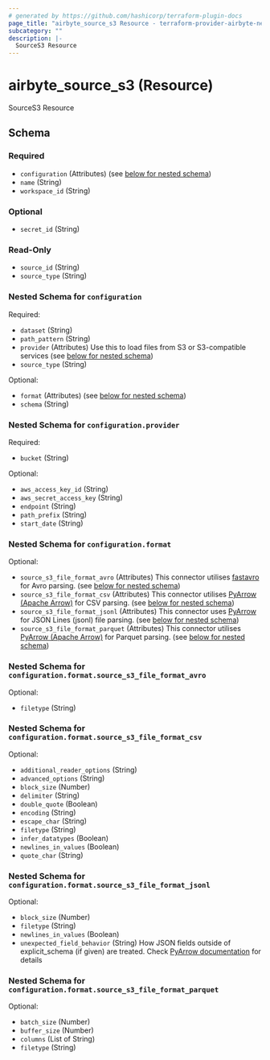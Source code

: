 ```yaml
---
# generated by https://github.com/hashicorp/terraform-plugin-docs
page_title: "airbyte_source_s3 Resource - terraform-provider-airbyte-new"
subcategory: ""
description: |-
  SourceS3 Resource
---
```


# airbyte_source_s3 (Resource)

SourceS3 Resource



<!-- schema generated by tfplugindocs -->
## Schema

### Required

- `configuration` (Attributes) (see [below for nested schema](#nestedatt--configuration))
- `name` (String)
- `workspace_id` (String)

### Optional

- `secret_id` (String)

### Read-Only

- `source_id` (String)
- `source_type` (String)

<a id="nestedatt--configuration"></a>
### Nested Schema for `configuration`

Required:

- `dataset` (String)
- `path_pattern` (String)
- `provider` (Attributes) Use this to load files from S3 or S3-compatible services (see [below for nested schema](#nestedatt--configuration--provider))
- `source_type` (String)

Optional:

- `format` (Attributes) (see [below for nested schema](#nestedatt--configuration--format))
- `schema` (String)

<a id="nestedatt--configuration--provider"></a>
### Nested Schema for `configuration.provider`

Required:

- `bucket` (String)

Optional:

- `aws_access_key_id` (String)
- `aws_secret_access_key` (String)
- `endpoint` (String)
- `path_prefix` (String)
- `start_date` (String)


<a id="nestedatt--configuration--format"></a>
### Nested Schema for `configuration.format`

Optional:

- `source_s3_file_format_avro` (Attributes) This connector utilises <a href="https://fastavro.readthedocs.io/en/latest/" target="_blank">fastavro</a> for Avro parsing. (see [below for nested schema](#nestedatt--configuration--format--source_s3_file_format_avro))
- `source_s3_file_format_csv` (Attributes) This connector utilises <a href="https: // arrow.apache.org/docs/python/generated/pyarrow.csv.open_csv.html" target="_blank">PyArrow (Apache Arrow)</a> for CSV parsing. (see [below for nested schema](#nestedatt--configuration--format--source_s3_file_format_csv))
- `source_s3_file_format_jsonl` (Attributes) This connector uses <a href="https://arrow.apache.org/docs/python/json.html" target="_blank">PyArrow</a> for JSON Lines (jsonl) file parsing. (see [below for nested schema](#nestedatt--configuration--format--source_s3_file_format_jsonl))
- `source_s3_file_format_parquet` (Attributes) This connector utilises <a href="https://arrow.apache.org/docs/python/generated/pyarrow.parquet.ParquetFile.html" target="_blank">PyArrow (Apache Arrow)</a> for Parquet parsing. (see [below for nested schema](#nestedatt--configuration--format--source_s3_file_format_parquet))

<a id="nestedatt--configuration--format--source_s3_file_format_avro"></a>
### Nested Schema for `configuration.format.source_s3_file_format_avro`

Optional:

- `filetype` (String)


<a id="nestedatt--configuration--format--source_s3_file_format_csv"></a>
### Nested Schema for `configuration.format.source_s3_file_format_csv`

Optional:

- `additional_reader_options` (String)
- `advanced_options` (String)
- `block_size` (Number)
- `delimiter` (String)
- `double_quote` (Boolean)
- `encoding` (String)
- `escape_char` (String)
- `filetype` (String)
- `infer_datatypes` (Boolean)
- `newlines_in_values` (Boolean)
- `quote_char` (String)


<a id="nestedatt--configuration--format--source_s3_file_format_jsonl"></a>
### Nested Schema for `configuration.format.source_s3_file_format_jsonl`

Optional:

- `block_size` (Number)
- `filetype` (String)
- `newlines_in_values` (Boolean)
- `unexpected_field_behavior` (String) How JSON fields outside of explicit_schema (if given) are treated. Check <a href="https://arrow.apache.org/docs/python/generated/pyarrow.json.ParseOptions.html" target="_blank">PyArrow documentation</a> for details


<a id="nestedatt--configuration--format--source_s3_file_format_parquet"></a>
### Nested Schema for `configuration.format.source_s3_file_format_parquet`

Optional:

- `batch_size` (Number)
- `buffer_size` (Number)
- `columns` (List of String)
- `filetype` (String)


